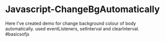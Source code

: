 # Javascript-ChangeBgAutomatically
Here I've created demo for change background colour of body automatically. used eventListeners, setInterval and clearInterval. #basicsofjs
